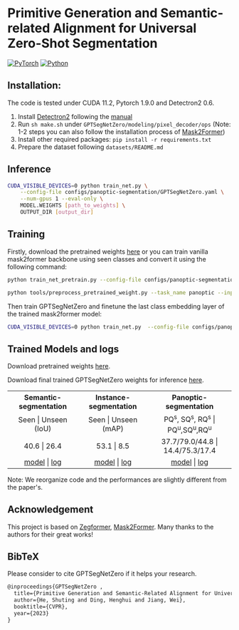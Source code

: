 # Primitive Generation and Semantic-related Alignment for Universal Zero-Shot Segmentation
[![PyTorch](https://img.shields.io/badge/PyTorch-1.9.0-%23EE4C2C.svg?style=&logo=PyTorch&logoColor=white)](https://pytorch.org/)
[![Python](https://img.shields.io/badge/Python-3.7%20|%203.8%20|%203.9-blue.svg?style=&logo=python&logoColor=ffdd54)](https://www.python.org/downloads/)

## Installation:

The code is tested under CUDA 11.2, Pytorch 1.9.0 and Detectron2 0.6.

1. Install [Detectron2](https://github.com/facebookresearch/detectron2) following the [manual](https://detectron2.readthedocs.io/en/latest/)
2. Run `sh make.sh` under `GPTSegNetZero/modeling/pixel_decoder/ops`
(Note: 1-2 steps you can also follow the installation process of [Mask2Former](https://github.com/facebookresearch/Mask2Former))
3. Install other required packages: `pip install -r requirements.txt`
4. Prepare the dataset following `datasets/README.md`

## Inference

```bash
CUDA_VISIBLE_DEVICES=0 python train_net.py \
    --config-file configs/panoptic-segmentation/GPTSegNetZero.yaml \
    --num-gpus 1 --eval-only \
    MODEL.WEIGHTS [path_to_weights] \
    OUTPUT_DIR [output_dir]
```

## Training

Firstly, download the pretrained weights [here](https://drive.google.com/drive/folders/1ynhW1vc_KpLQC_O1MrSuRt4dn8ZYTwa4?usp=sharing) or you can train vanilla mask2former backbone using seen classes and convert it using the following command:

```bash
python train_net_pretrain.py --config-file configs/panoptic-segmentation/pretrain.yaml --num-gpus 8

python tools/preprocess_pretrained_weight.py --task_name panoptic --input_file panoptic_pretrain/model_final.pth
```

Then train GPTSegNetZero and finetune the last class embedding layer of the trained mask2former model:
```bash
CUDA_VISIBLE_DEVICES=0 python train_net.py  --config-file configs/panoptic-segmentation/GPTSegNetZero.yaml --num-gpus 1 MODEL.WEIGHTS pretrained_weight_panoptic.pth
```


## Trained Models and logs

Download pretrained weights [here](https://drive.google.com/drive/folders/1ynhW1vc_KpLQC_O1MrSuRt4dn8ZYTwa4?usp=sharing).

Download final trained GPTSegNetZero  weights for inference [here](https://drive.google.com/drive/folders/1QCD-0MXtGOJQdexjelOlOlx7MvUphaEZ?usp=sharing).

<table>
    <tr>
        <th style='text-align:center;' >Semantic-segmentation</th>
        <th style='text-align:center;' >Instance-segmentation</th>
        <th style='text-align:center;' >Panoptic-segmentation</th>
    </tr>
    <tr>
        <td style='text-align:center;'>Seen | Unseen (IoU)</td>
        <td style='text-align:center;'>Seen | Unseen (mAP)</td>
        <td style='text-align:center;'>PQ<sup>s</sup>, SQ<sup>s</sup>, RQ<sup>s</sup> | PQ<sup>u</sup>,SQ<sup>u</sup>,RQ<sup>u</sup></td>
    </tr>
    <tr>
        <td style='text-align:center;'>40.6 | 26.4</td>
        <td style='text-align:center;'>53.1 | 8.5</td>
        <td style='text-align:center;'>37.7/79.0/44.8 | 14.4/75.3/17.4</td>
    </tr>
    <tr>
        <td style='text-align:center;'>
          <a href='https://drive.google.com/file/d/1hNthRsp7dSY4x51aRHAPK_QQULGMGdeL/view?usp=sharing'>model</a> | <a href='https://drive.google.com/file/d/1FqH76rA_Lnl_P9WTDbX56d5FJzcS0hmY/view?usp=sharing'>log</a> </td>
        <td style='text-align:center;'><a href='https://drive.google.com/file/d/1dw-KQS8MxIPpqGxQUeuPZjTeVM_2fqld/view?usp=sharing'>model</a> | <a href='https://drive.google.com/file/d/1aG4VQtJIaDRG5FAI5BBJ8ehppA3fXdGd/view?usp=sharing'>log</a></td>
        <td style='text-align:center;'><a href='https://drive.google.com/file/d/1GTXQvKnSDG0QQHFkardlYwWlQPTX1f9A/view?usp=sharing'>model</a> | <a href='https://drive.google.com/file/d/1T42kCPbEP0fNa0bE4vk0TxJDRHQMuwuu/view?usp=sharing'>log</a></td>
    </tr>
</table>

Note: We reorganize code and the performances are slightly different from the paper's.

## Acknowledgement

This project is based on [Zegformer](https://github.com/dingjiansw101/ZegFormer), [Mask2Former](https://github.com/facebookresearch/Mask2Former). Many thanks to the authors for their great works!

## BibTeX
Please consider to cite GPTSegNetZero  if it helps your research.

```latex
@inproceedings{GPTSegNetZero ,
  title={Primitive Generation and Semantic-Related Alignment for Universal Zero-Shot Segmentation},
  author={He, Shuting and Ding, Henghui and Jiang, Wei},
  booktitle={CVPR},
  year={2023}
}
```

